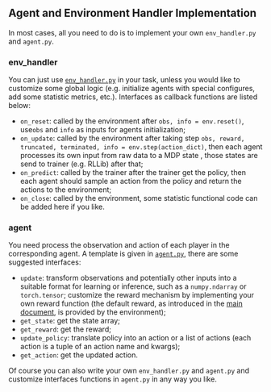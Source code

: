 ## Agent and Environment Handler Implementation

In most cases, all you need to do is to implement your own `env_handler.py` and `agent.py`.

### env_handler

You can just use [`env_handler.py`](./env_handler.py) in your task, unless you would like to customize some global logic (e.g. initialize agents with special configures, add some statistic metrics, etc.). Interfaces as callback functions are listed below:

 - `on_reset`: called by the environment after `obs, info = env.reset()`, use`obs` and `info` as inputs for agents initialization;
 - `on_update`: called by the environment after taking step `obs, reward, truncated, terminated, info = env.step(action_dict)`, then each agent processes its own input from raw data to a MDP state , those states are send to trainer (e.g. RLLib) after that;
 - `on_predict`: called by the trainer after the trainer get the policy, then each agent should sample an action from the policy and return the actions to the environment;
 - `on_close`: called by the environment, some statistic functional code can be added here if you like.

### agent

You need process the observation and action of each player in the corresponding agent. A template is given in [`agent.py`](./agent.py), there are some suggested interfaces:
 - `update`: transform observations and potentially other inputs into a suitable format for learning or inference, such as a `numpy.ndarray` or `torch.tensor`; customize the reward mechanism by implementing your own reward function (the default reward, as introduced in the [main document](../../README.md),  is provided by the environment);
 - `get_state`: get the state array;
 - `get_reward`: get the reward;
 - `update_policy`: translate policy into an action or a list of actions (each action is a tuple of an action name and kwargs);
 - `get_action`: get the updated action.

Of course you can also write your own `env_handler.py` and `agent.py` and customize interfaces functions in `agent.py` in any way you like.
